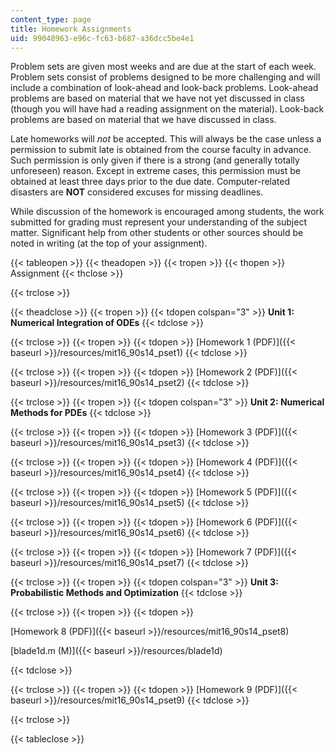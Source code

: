 ```yaml
---
content_type: page
title: Homework Assignments
uid: 99048963-e96c-fc63-b687-a36dcc5be4e1
---
```


Problem sets are given most weeks and are due at the start of each week. Problem sets consist of problems designed to be more challenging and will include a combination of look-ahead and look-back problems. Look-ahead problems are based on material that we have not yet discussed in class (though you will have had a reading assignment on the material). Look-back problems are based on material that we have discussed in class.

Late homeworks will _not_ be accepted. This will always be the case unless a permission to submit late is obtained from the course faculty in advance. Such permission is only given if there is a strong (and generally totally unforeseen) reason. Except in extreme cases, this permission must be obtained at least three days prior to the due date. Computer-related disasters are **NOT** considered excuses for missing deadlines.

While discussion of the homework is encouraged among students, the work submitted for grading must represent your understanding of the subject matter. Significant help from other students or other sources should be noted in writing (at the top of your assignment).

{{< tableopen >}}
{{< theadopen >}}
{{< tropen >}}
{{< thopen >}}
Assignment
{{< thclose >}}

{{< trclose >}}

{{< theadclose >}}
{{< tropen >}}
{{< tdopen colspan="3" >}}
**Unit 1: Numerical Integration of ODEs**
{{< tdclose >}}

{{< trclose >}}
{{< tropen >}}
{{< tdopen >}}
[Homework 1 (PDF)]({{< baseurl >}}/resources/mit16_90s14_pset1)
{{< tdclose >}}

{{< trclose >}}
{{< tropen >}}
{{< tdopen >}}
[Homework 2 (PDF)]({{< baseurl >}}/resources/mit16_90s14_pset2)
{{< tdclose >}}

{{< trclose >}}
{{< tropen >}}
{{< tdopen colspan="3" >}}
**Unit 2: Numerical Methods for PDEs**
{{< tdclose >}}

{{< trclose >}}
{{< tropen >}}
{{< tdopen >}}
[Homework 3 (PDF)]({{< baseurl >}}/resources/mit16_90s14_pset3)
{{< tdclose >}}

{{< trclose >}}
{{< tropen >}}
{{< tdopen >}}
[Homework 4 (PDF)]({{< baseurl >}}/resources/mit16_90s14_pset4)
{{< tdclose >}}

{{< trclose >}}
{{< tropen >}}
{{< tdopen >}}
[Homework 5 (PDF)]({{< baseurl >}}/resources/mit16_90s14_pset5)
{{< tdclose >}}

{{< trclose >}}
{{< tropen >}}
{{< tdopen >}}
[Homework 6 (PDF)]({{< baseurl >}}/resources/mit16_90s14_pset6)
{{< tdclose >}}

{{< trclose >}}
{{< tropen >}}
{{< tdopen >}}
[Homework 7 (PDF)]({{< baseurl >}}/resources/mit16_90s14_pset7)
{{< tdclose >}}

{{< trclose >}}
{{< tropen >}}
{{< tdopen colspan="3" >}}
**Unit 3: Probabilistic Methods and Optimization**
{{< tdclose >}}

{{< trclose >}}
{{< tropen >}}
{{< tdopen >}}


[Homework 8 (PDF)]({{< baseurl >}}/resources/mit16_90s14_pset8)

[blade1d.m (M)]({{< baseurl >}}/resources/blade1d)


{{< tdclose >}}

{{< trclose >}}
{{< tropen >}}
{{< tdopen >}}
[Homework 9 (PDF)]({{< baseurl >}}/resources/mit16_90s14_pset9)
{{< tdclose >}}

{{< trclose >}}

{{< tableclose >}}